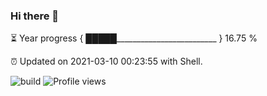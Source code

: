 ### Hi there 👋

⏳ Year progress { █████_________________________ } 16.75 %

⏰ Updated on 2021-03-10 00:23:55 with Shell.

![build](https://github.com/shenxianpeng/shenxianpeng/workflows/build/badge.svg) ![Profile views](https://gpvc.arturio.dev/shenxianpeng)